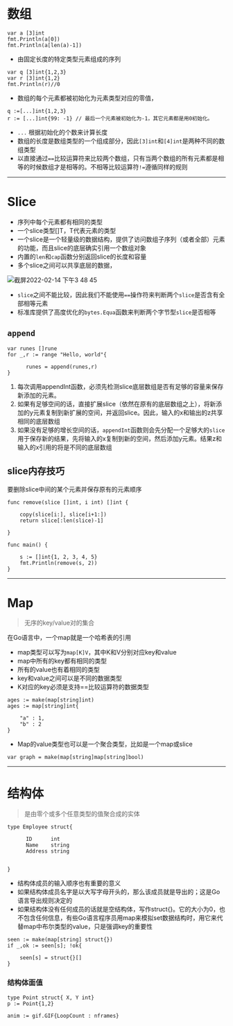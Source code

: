 # 数组
```
var a [3]int
fmt.Println(a[0])
fmt.Println(a[len(a)-1])
```
* 由固定长度的特定类型元素组成的序列

```
var q [3]int{1,2,3}
var r [3]int{1,2}
fmt.Println(r)//0
```
* 数组的每个元素都被初始化为元素类型对应的零值，

```
q :=[...]int{1,2,3}
r := [...]int{99: ‐1} // 最后一个元素被初始化为-1，其它元素都是用0初始化。
```
* `...` 根据初始化的个数来计算长度
* 数组的长度是数组类型的一个组成部分，因此`[3]int`和`[4]int`是两种不同的数组类型
* 以直接通过`==`比较运算符来比较两个数组，只有当两个数组的所有元素都是相等的时候数组才是相等的。不相等比较运算符`!=`遵循同样的规则

---
# Slice

* 序列中每个元素都有相同的类型
* 一个slice类型[]T，T代表元素的类型
* 一个slice是一个轻量级的数据结构，提供了访问数组子序列（或者全部）元素的功能，而且slice的底层确实引用一个数组对象
* 内置的`len`和`cap`函数分别返回slice的长度和容量
* 多个slice之间可以共享底层的数据，


![截屏2022-02-14 下午3 48 45](https://user-images.githubusercontent.com/27160394/153821788-8864055a-7027-4b62-b467-6a14162a4c59.png)

* `slice`之间不能比较，因此我们不能使用`==`操作符来判断两个`slice`是否含有全部相等元素
* 标准库提供了高度优化的`bytes.Equa`函数来判断两个字节型`slice`是否相等


## `append`

```
var runes []rune
for _,r := range "Hello, world"{

      runes = append(runes,r)
}
```
1. 每次调用appendInt函数，必须先检测slice底层数组是否有足够的容量来保存新添加的元素。
2. 如果有足够空间的话，直接扩展slice（依然在原有的底层数组之上），将新添加的y元素复制到新扩展的空间，并返回slice。因此，输入的x和输出的z共享相同的底层数组
3. 如果没有足够的增长空间的话，`appendInt`函数则会先分配一个足够大的`slice`用于保存新的结果，先将输入的x复制到新的空间，然后添加y元素。结果z和输入的x引用的将是不同的底层数组

## slice内存技巧

要删除slice中间的某个元素并保存原有的元素顺序

```
func remove(slice []int, i int) []int {

	copy(slice[i:], slice[i+1:])
	return slice[:len(slice)-1]

}

func main() {

	s := []int{1, 2, 3, 4, 5}
	fmt.Println(remove(s, 2))
}

```
----
# Map
> 无序的key/value对的集合

在Go语言中，一个map就是一个哈希表的引用
* map类型可以写为`map[K]V`，其中K和V分别对应key和value
* map中所有的key都有相同的类型
* 所有的value也有着相同的类型
* key和value之间可以是不同的数据类型
* K对应的key必须是支持==比较运算符的数据类型

```
ages := make(map[string]int)
ages := map[string]int{

    "a" : 1,
    "b" : 2
}
```

* Map的value类型也可以是一个聚合类型，比如是一个map或slice

```
var graph = make(map[string]map[string]bool)
```
----
# 结构体
> 是由零个或多个任意类型的值聚合成的实体

```
type Employee struct{

      ID      int
      Name    string
      Address string


}
```
* 结构体成员的输入顺序也有重要的意义
* 如果结构体成员名字是以大写字母开头的，那么该成员就是导出的；这是Go语言导出规则决定的
* 如果结构体没有任何成员的话就是空结构体，写作struct{}。它的大小为0，也不包含任何信息，有些Go语言程序员用map来模拟set数据结构时，用它来代替map中布尔类型的value，只是强调key的重要性

```
seen := make(map[string] struct{})
if _,ok := seen[s]; !ok{

    seen[s] = struct{}[]
}
```

### 结构体面值

```
type Point struct{ X, Y int}
p := Point{1,2}

anim := gif.GIF{LoopCount : nframes}
```
